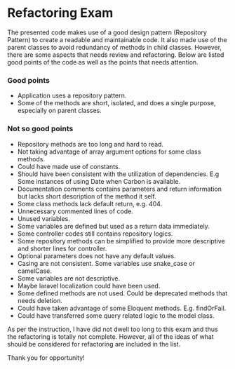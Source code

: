 # Refactoring Exam

The presented code makes use of a good design pattern (Repository Pattern) to create a readable and maintainable code. It also made use of the parent classes to avoid redundancy of methods in child classes. However, there are some aspects that needs review and refactoring. Below are listed good points of the code as well as the points that needs attention. 

### Good points
- Application uses a repository pattern.
- Some of the methods are short, isolated, and does a single purpose, especially on parent classes.

### Not so good points
- Repository methods are too long and hard to read.
- Not taking advantage of array argument options for some class methods.
- Could have made use of constants.
- Should have been consistent with the utilization of dependencies. E.g Some instances of using Date when Carbon is available.
- Documentation comments contains parameters and return information but lacks short description of the method it self.
- Some class methods lack default return, e.g. 404.
- Unnecessary commented lines of code.
- Unused variables.
- Some variables are defined but used as a return data immediately.
- Some controller codes still contains repository logics.
- Some repository methods can be simplified to provide more descriptive and shorter lines for controller.
- Optional parameters does not have any default values.
- Casing are not consistent. Some variables use snake_case or camelCase.
- Some variables are not descriptive.
- Maybe laravel localization could have been used.
- Some defined methods are not used. Could be deprecated methods that needs deletion.
- Could have taken advantage of some Eloquent methods. E.g. findOrFail.
- Could have transferred some query related logic to the model class.


As per the instruction, I have did not dwell too long to this exam and thus the refactoring is totally not complete. However, all of the ideas of what should be considered for refactoring are included in the list.

Thank you for opportunity!